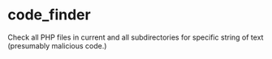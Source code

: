 # code_finder
Check all PHP files in current and all subdirectories for specific string of text (presumably malicious code.)
